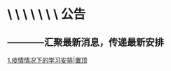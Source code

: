 # \ \ \ \ \ \ \ 公告
## ————汇聚最新消息，传递最新安排

[1.疫情情况下的学习安排|置顶](https://kangchenschool-2015-04.github.io/Announcement/yi-qing-an-pai/)
